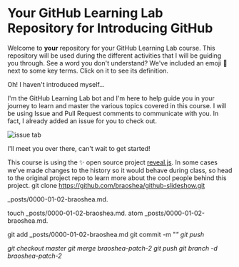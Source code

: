 # Your GitHub Learning Lab Repository for Introducing GitHub

Welcome to **your** repository for your GitHub Learning Lab course. This repository will be used during the different activities that I will be guiding you through. See a word you don't understand? We've included an emoji 📖 next to some key terms. Click on it to see its definition.

Oh! I haven't introduced myself...

I'm the GitHub Learning Lab bot and I'm here to help guide you in your journey to learn and master the various topics covered in this course. I will be using Issue and Pull Request comments to communicate with you. In fact, I already added an issue for you to check out.

![issue tab](https://lab.github.com/public/images/issue_tab.png)

I'll meet you over there, can't wait to get started!

This course is using the :sparkles: open source project [reveal.js](https://github.com/hakimel/reveal.js/). In some cases we’ve made changes to the history so it would behave during class, so head to the original project repo to learn more about the cool people behind this project.
git clone https://github.com/braoshea/github-slideshow.git 

_posts/0000-01-02-braoshea.md. 

touch _posts/0000-01-02-braoshea.md. 
atom _posts/0000-01-02-braoshea.md. 

git add _posts/0000-01-02-braoshea.md
git commit -m "<I CHANGED IT>"
    git push
   
   git checkout master
   git merge braoshea-patch-2
   git push
   git branch -d braoshea-patch-2
